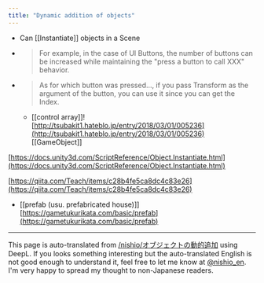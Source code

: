 ```yaml
---
title: "Dynamic addition of objects"
---
```


- Can [[Instantiate]] objects in a Scene
- > For example, in the case of UI Buttons, the number of buttons can be increased while maintaining the "press a button to call XXX" behavior.
- > As for which button was pressed..., if you pass Transform as the argument of the button, you can use it since you can get the Index.
    - [[control array]]!
[http://tsubakit1.hateblo.jp/entry/2018/03/01/005236](http://tsubakit1.hateblo.jp/entry/2018/03/01/005236)
[[GameObject]]


[https://docs.unity3d.com/ScriptReference/Object.Instantiate.html](https://docs.unity3d.com/ScriptReference/Object.Instantiate.html)

[https://qiita.com/Teach/items/c28b4fe5ca8dc4c83e26](https://qiita.com/Teach/items/c28b4fe5ca8dc4c83e26)

- [[prefab (usu. prefabricated house)]]
[https://gametukurikata.com/basic/prefab](https://gametukurikata.com/basic/prefab)

---
This page is auto-translated from [/nishio/オブジェクトの動的追加](https://scrapbox.io/nishio/オブジェクトの動的追加) using DeepL. If you looks something interesting but the auto-translated English is not good enough to understand it, feel free to let me know at [@nishio_en](https://twitter.com/nishio_en). I'm very happy to spread my thought to non-Japanese readers.